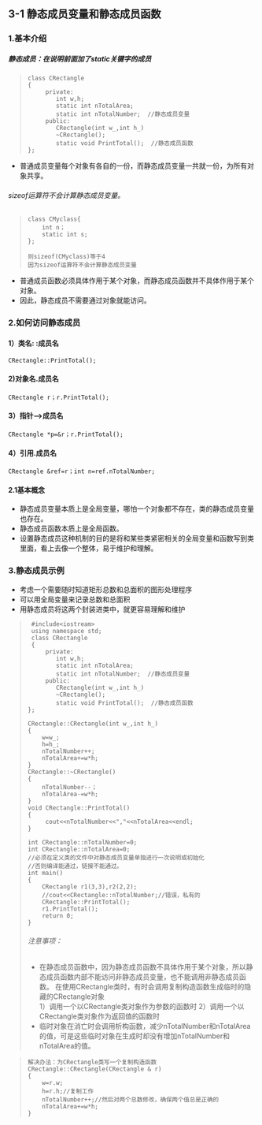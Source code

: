 ## 3-1 静态成员变量和静态成员函数
### 1.基本介绍
##### 静态成员：在说明前面加了static关键字的成员
>     class CRectangle
>     {
>          private:
>             int w,h;
>             static int nTotalArea;
>             static int nTotalNumber;  //静态成员变量
>          public:
>             CRectangle(int w_,int h_)
>             ~CRectangle();
>             static void PrintTotal();  //静态成员函数
>     };
- 普通成员变量每个对象有各自的一份，而静态成员变量一共就一份，为所有对象共享。
###### sizeof运算符不会计算静态成员变量。
>     class CMyclass{
>         int n；
>         static int s;
>     };
>
>     则sizeof(CMyclass)等于4
>     因为sizeof运算符不会计算静态成员变量
- 普通成员函数必须具体作用于某个对象，而静态成员函数并不具体作用于某个对象。
- 因此，静态成员不需要通过对象就能访问。
### 2.如何访问静态成员
#### 1）类名: :成员名
    CRectangle::PrintTotal();
#### 2)对象名.成员名
    CRectangle r；r.PrintTotal();
#### 3）指针—>成员名
    CRectangle *p=&r；r.PrintTotal();
#### 4）引用.成员名
    CRectangle &ref=r；int n=ref.nTotalNumber;
#### 2.1基本概念
- 静态成员变量本质上是全局变量，哪怕一个对象都不存在，类的静态成员变量也存在。
- 静态成员函数本质上是全局函数。
- 设置静态成员这种机制的目的是将和某些类紧密相关的全局变量和函数写到类里面，看上去像一个整体，易于维护和理解。
### 3.静态成员示例
- 考虑一个需要随时知道矩形总数和总面积的图形处理程序
- 可以用全局变量来记录总数和总面积
- 用静态成员将这两个封装进类中，就更容易理解和维护
>      #include<iostream>
>      using namespace std;
>      class CRectangle
>      {
>          private:
>             int w,h;
>             static int nTotalArea;
>             static int nTotalNumber;  //静态成员变量
>          public:
>             CRectangle(int w_,int h_)
>             ~CRectangle();
>             static void PrintTotal();  //静态成员函数
>     };
>
>     CRectangle::CRectangle(int w_,int h_)
>     {
>         w=w_;
>         h=h_;
>         nTotalNumber++;
>         nTotalArea+=w*h;
>     }
>     CRectangle::~CRectangle()
>     {
>         nTotalNumber--；
>         nTotalArea-=w*h;
>     }
>     void CRectangle::PrintTotal()
>     {
>          cout<<nTotalNumber<<","<<nTotalArea<<endl;
>     }
>
>     int CRectangle::nTotalNumber=0;
>     int CRectangle::nTotalArea=0;
>     //必须在定义类的文件中对静态成员变量单独进行一次说明或初始化
>     //否则编译能通过，链接不能通过。
>     int main()
>     {
>         CRectangle r1(3,3),r2(2,2);
>         //cout<<CRectangle::nTotalNumber;//错误，私有的
>         CRectangle::PrintTotal();
>         r1.PrintTotal();
>         return 0;
>     }
> ###### 注意事项：
> - 在静态成员函数中，因为静态成员函数不具体作用于某个对象，所以静态成员函数内部不能访问非静态成员变量，也不能调用非静态成员函数。
> 在使用CRectangle类时，有时会调用复制构造函数生成临时的隐藏的CRectangle对象   
> 1）调用一个以CRectangle类对象作为参数的函数时
> 2）调用一个以CRectangle类对象作为返回值的函数时
> - 临时对象在消亡时会调用析构函数，减少nTotalNumber和nTotalArea的值，可是这些临时对象在生成时却没有增加nTotalNumber和nTotalArea的值。

>     解决办法：为CRectangle类写一个复制构造函数
>     CRectangle::CRectangle(CRectangle & r)
>     {
>         w=r.w;
>         h=r.h;//复制工作
>         nTotalNumber++;//然后对两个总数修改，确保两个值总是正确的
>         nTotalArea+=w*h;
>     }
